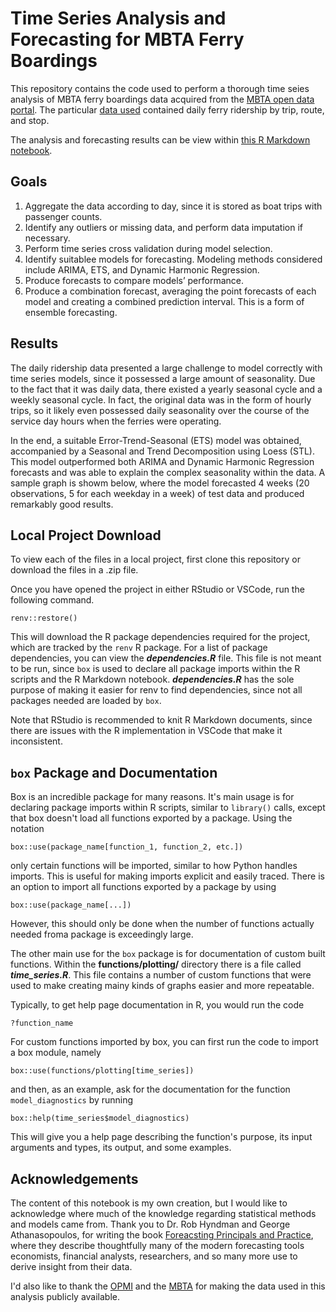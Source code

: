 # Time Series Analysis and Forecasting for MBTA Ferry Boardings

This repository contains the code used to perform a thorough time seies analysis of MBTA ferry boardings data acquired from the 
[MBTA open data portal](https://mbta-massdot.opendata.arcgis.com/). The particular [data used](https://mbta-massdot.opendata.arcgis.com/datasets/MassDOT::mbta-ferry-daily-ridership-by-trip-route-and-stop/about) 
contained daily ferry ridership by trip, route, and stop. 

The analysis and forecasting results can be view within [this R Markdown notebook](https://andrewdisher.github.io/mbta-time-series-analysis/). 

## Goals

1. Aggregate the data according to day, since it is stored as boat trips with passenger counts.
2. Identify any outliers or missing data, and perform data imputation if necessary.
3. Perform time series cross validation during model selection.
4. Identify suitablee models for forecasting. Modeling methods considered include ARIMA, ETS, and Dynamic Harmonic Regression.
5. Produce forecasts to compare models’ performance.
6. Produce a combination forecast, averaging the point forecasts of each model and creating a combined prediction interval. This is a form of ensemble forecasting.

## Results

The daily ridership data presented a large challenge to model correctly with time series models, since it possessed a large amount
of seasonality. Due to the fact that it was daily data, there existed a yearly seasonal cycle and a weekly seasonal cycle. In fact, the 
original data was in the form of hourly trips, so it likely even possessed daily seasonality over the course of the service day hours 
when the ferries were operating. 

In the end, a suitable Error-Trend-Seasonal (ETS) model was obtained, accompanied by a Seasonal and Trend Decomposition using Loess (STL). This model 
outperformed both ARIMA and Dynamic Harmonic Regression forecasts and was able to explain the complex seasonality within the data. A sample graph is showm
below, where the model forecasted 4 weeks (20 observations, 5 for each weekday in a week) of test data and produced remarkably good results. 

## Local Project Download

To view each of the files in a local project, first clone this repository or download the files in a .zip file. 

Once you have opened the project in either RStudio or VSCode, run the following command. 

```
renv::restore()
```

This will download the R package dependencies required for the project, which are tracked by the `renv` R package. For a list of package dependencies, you can view the 
***dependencies.R*** file. This file is not meant to be run, since `box` is used to declare all package imports within the R scripts and the R Markdown notebook. 
***dependencies.R*** has the sole purpose of making it easier for renv to find dependencies, since not all packages needed are loaded by `box`.

Note that RStudio is recommended to knit R Markdown documents, since there are issues with the R implementation in VSCode that make it inconsistent. 

## `box` Package and Documentation

Box is an incredible package for many reasons. It's main usage is for declaring package imports within R scripts, similar to `library()` calls, except that 
box doesn't load all functions exported by a package. Using the notation

```
box::use(package_name[function_1, function_2, etc.])
```

only certain functions will be imported, similar to how Python handles imports. This is useful for making imports explicit and easily 
traced. There is an option to import all functions exported by a package by using 

```
box::use(package_name[...])
```

However, this should only be done when the number of functions actually needed froma  package is exceedingly large.

The other main use for the `box` package is for documentation of custom built functions. Within the **functions/plotting/** directory
there is a file called ***time_series.R***. This file contains a number of custom functions that were used to make creating 
mainy kinds of graphs easier and more repeatable. 

Typically, to get help page documentation in R, you would run the code

```
?function_name
```

For custom functions imported by box, you can first run the code to import a box module, namely

```
box::use(functions/plotting[time_series])
```

and then, as an example, ask for the documentation for the function `model_diagnostics` by running

```
box::help(time_series$model_diagnostics)
```

This will give you a help page describing the function's purpose, its input arguments and types, its output, and some examples. 

## Acknowledgements

The content of this notebook is my own creation, but I would like to acknowledge where much of the knowledge regarding statistical methods
and models came from. Thank you to Dr. Rob Hyndman and George Athanasopoulos, for writing the book [Foreacsting Principals and Practice](https://otexts.com/fpp3/index.html),
where they describe thoughtfully many of the modern forecasting tools economists, financial analysts, researchers, and so many more use 
to derive insight from their data. 

I'd also like to thank the [OPMI](https://www.massdottracker.com/wp/about/what-is-opmi-2/) and the
[MBTA](https://www.mbta.com/) for making the data used in this analysis publicly available. 


